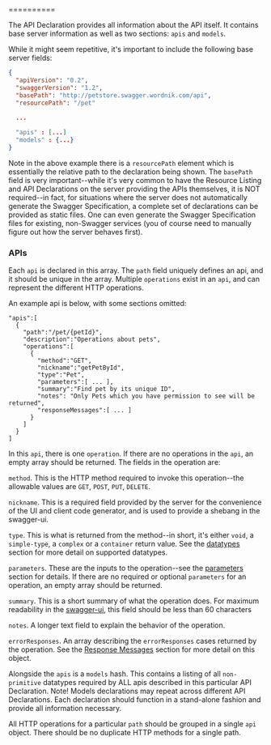 ==========

The API Declaration provides all information about the API itself.  It contains base server
information as well as two sections: `apis` and `models`.

While it might seem repetitive, it's important to include the following base server fields:

```json
{
  "apiVersion": "0.2",
  "swaggerVersion": "1.2",
  "basePath": "http://petstore.swagger.wordnik.com/api",
  "resourcePath": "/pet"
  
  ...

  "apis" : [...]
  "models" : {...}
}
```

Note in the above example there is a `resourcePath` element which is essentially the relative path
to the declaration being shown.  The `basePath` field is very important--while it's very common
to have the Resource Listing and API Declarations on the server providing the APIs themselves, it
is NOT required--in fact, for situations where the server does not automatically generate the Swagger
Specification, a complete set of declarations can be provided as static files.  One can even
generate the Swagger Specification files for existing, non-Swagger services (you of course need to
manually figure out how the server behaves first).

 
### APIs

Each `api` is declared in this array.  The `path` field uniquely defines an api, and it should be 
unique in the array.  Multiple `operations` exist in an `api`, and can represent the different HTTP 
operations.

An example api is below, with some sections omitted:

```
"apis":[
  {
    "path":"/pet/{petId}",
    "description":"Operations about pets",
    "operations":[
      {
        "method":"GET",
        "nickname":"getPetById",
        "type":"Pet",
        "parameters":[ ... ],
        "summary":"Find pet by its unique ID",
        "notes": "Only Pets which you have permission to see will be returned",
        "responseMessages":[ ... ]
      }
    ]
  }
]
```

In this `api`, there is one `operation`.  If there are no operations in the `api`, an empty array should be
returned.  The fields in the operation are:

`method`.  This is the HTTP method required to invoke this operation--the allowable values are `GET`, `POST`, `PUT`, `DELETE`.

`nickname`.  This is a required field provided by the server for the convenience of the UI and client
code generator, and is used to provide a shebang in the swagger-ui.

`type`.  This is what is returned from the method--in short, it's either `void`, a `simple-type`, a `complex` or a `container` return value.  See the [datatypes](Datatypes-&-Models-Definition) section for more detail on supported datatypes.

`parameters`.  These are the inputs to the operation--see the [parameters](parameters) section for details.  If
there are no required or optional `parameters` for an operation, an empty array should be returned.

`summary`.  This is a short summary of what the operation does.  For maximum readability in the 
[swagger-ui](http://github.com/wordnik/swagger-ui), this field should be less than 60 characters

`notes`.  A longer text field to explain the behavior of the operation.

`errorResponses`.  An array describing the `errorResponses` cases returned by the operation.  See the [Response Messages](Response-Messages) section for more detail
on this object.

Alongside the `apis` is a `models` hash.  This contains a listing of all `non-primitive` datatypes required by ALL apis described in this particular API Declaration.  Note!  Models declarations may repeat across different API Declarations.  Each declaration should function in a stand-alone fashion and provide all information necessary.

All HTTP operations for a particular `path` should be grouped in a single `api` object.  There should be no
duplicate HTTP methods for a single path.